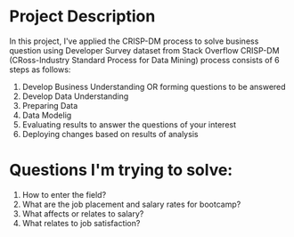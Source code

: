# Project Description
In this project, I've applied the CRISP-DM process to solve business question using Developer Survey dataset from Stack Overflow 
CRISP-DM (CRoss-Industry Standard Process for Data Mining) process consists of 6 steps as follows:
1. Develop Business Understanding OR forming questions to be answered
2. Develop Data Understanding
3. Preparing Data
4. Data Modelig
5. Evaluating results to answer the questions of your interest
6. Deploying changes based on results of analysis

# Questions I'm trying to solve:
1. How to enter the field?
2. What are the job placement and salary rates for bootcamp?
3. What affects or relates to salary?
4. What relates to job satisfaction?

